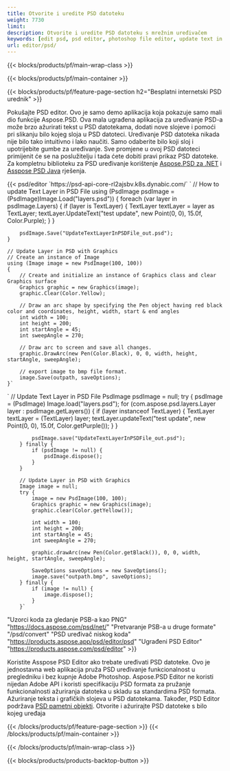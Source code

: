 ```yaml
---
title: Otvorite i uredite PSD datoteku
weight: 7730
limit: 
description: Otvorite i uredite PSD datoteku s mrežnim uređivačem
keywords: [edit psd, psd editor, photoshop file editor, update text in psd, update psd, open psd, update text in psd]
url: editor/psd/
---
```


{{< blocks/products/pf/main-wrap-class >}}

{{< blocks/products/pf/main-container >}}

{{< blocks/products/pf/feature-page-section h2="Besplatni internetski PSD urednik" >}}
<p>Pokušajte PSD editor. Ovo je samo demo aplikacija koja pokazuje samo mali dio funkcije Aspose.PSD. Ova mala ugrađena aplikacija za uređivanje PSD-a može brzo ažurirati tekst u PSD datotekama, dodati nove slojeve i pomoći pri slikanju bilo kojeg sloja u PSD datoteci. Uređivanje PSD datoteka nikada nije bilo tako intuitivno i lako naučiti. Samo odaberite bilo koji sloj i upotrijebite gumbe za uređivanje. Sve promjene u ovoj PSD datoteci primijenit će se na poslužitelju i tada ćete dobiti pravi prikaz PSD datoteke. Za kompletnu biblioteku za PSD uređivanje korištenje <a href="/psd/{{< lang-code >}}net">Aspose.PSD za .NET</a> i <a href="/psd/{{< lang-code >}}java">Asspose PSD Java</a> rješenja. </p>
{{< psd/editor `https://psd-api-core-rl2ajsbv.k8s.dynabic.com/` 
`	// How to update Text Layer in PSD File
	using (PsdImage psdImage = (PsdImage)Image.Load("layers.psd"))
  	{
		foreach (var layer in psdImage.Layers)
		{
			if (layer is TextLayer)
			{
				TextLayer textLayer = layer as TextLayer;
				textLayer.UpdateText("test update", new Point(0, 0), 15.0f, Color.Purple);
			}
		}

		psdImage.Save("UpdateTextLayerInPSDFile_out.psd");
	}
	
	// Update Layer in PSD with Graphics
	// Create an instance of Image
	using (Image image = new PsdImage(100, 100))
	{
		// Create and initialize an instance of Graphics class and clear Graphics surface
		Graphics graphic = new Graphics(image);
		graphic.Clear(Color.Yellow);

		// Draw an arc shape by specifying the Pen object having red black color and coordinates, height, width, start & end angles                 
		int width = 100;
		int height = 200;
		int startAngle = 45;
		int sweepAngle = 270;

		// Draw arc to screen and save all changes.
		graphic.DrawArc(new Pen(Color.Black), 0, 0, width, height, startAngle, sweepAngle);

		// export image to bmp file format.
		image.Save(outpath, saveOptions);
	}` 
`       // Update Text Layer in PSD File
        PsdImage psdImage = null;
        try {
            psdImage = (PsdImage) Image.load("layers.psd");
            for (com.aspose.psd.layers.Layer layer : psdImage.getLayers()) {
                if (layer instanceof TextLayer) {
                    TextLayer textLayer = (TextLayer) layer;
                    textLayer.updateText("test update", new Point(0, 0), 15.0f, Color.getPurple());
                }
            }

            psdImage.save("UpdateTextLayerInPSDFile_out.psd");
        } finally {
            if (psdImage != null) {
                psdImage.dispose();
            }
        }

        // Update Layer in PSD with Graphics
        Image image = null;
        try {
            image = new PsdImage(100, 100);
            Graphics graphic = new Graphics(image);
            graphic.clear(Color.getYellow());

            int width = 100;
            int height = 200;
            int startAngle = 45;
            int sweepAngle = 270;

            graphic.drawArc(new Pen(Color.getBlack()), 0, 0, width, height, startAngle, sweepAngle);

            SaveOptions saveOptions = new SaveOptions();
            image.save("outpath.bmp", saveOptions);
        } finally {
            if (image != null) {
                image.dispose();
            }
        }`	 
"Uzorci koda za gledanje PSB-a kao PNG"  "https://docs.aspose.com/psd/net/" 
"Pretvaranje PSB-a u druge formate"  "/psd/convert" 
"PSD uređivač niskog koda" "https://products.aspose.app/psd/editor/psd" 
"Ugrađeni PSD Editor" "https://products.aspose.com/psd/editor" >}}
<p>Koristite Asspose PSD Editor ako trebate uređivati PSD datoteke. Ovo je jednostavna web aplikacija pruža PSD uređivanje funkcionalnost u pregledniku i bez kupnje Adobe Photoshop. Aspose.PSD Editor ne koristi nijedan Adobe API i koristi specifikaciju PSD formata za pružanje funkcionalnosti ažuriranja datoteka u skladu sa standardima PSD formata. Ažuriranje teksta i grafičkih slojeva u PSD datotekama. Također, PSD Editor podržava <a href="https://reference.aspose.com/psd/net/aspose.psd.fileformats.psd.layers.smartobjects/smartobjectlayer/">PSD pametni objekti</a>. Otvorite i ažurirajte PSD datoteke s bilo kojeg uređaja</p>

{{< /blocks/products/pf/feature-page-section >}}
{{< /blocks/products/pf/main-container >}}


{{< /blocks/products/pf/main-wrap-class >}}

{{< blocks/products/products-backtop-button >}}

